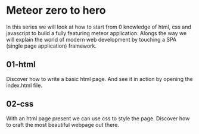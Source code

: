 # Meteor zero to hero

In this series we will look at how to start from 0 knowledge of html, css and javascript to build a fully featuring meteor application. Alongs the way we will explain the world of modern web development by touching a SPA (single page application) framework.

## 01-html

Discover how to write a basic html page. And see it in action by opening the index.html file.

## 02-css

With an html page present we can use css to style the page. Discover how to craft the most beautiful webpage out there.
